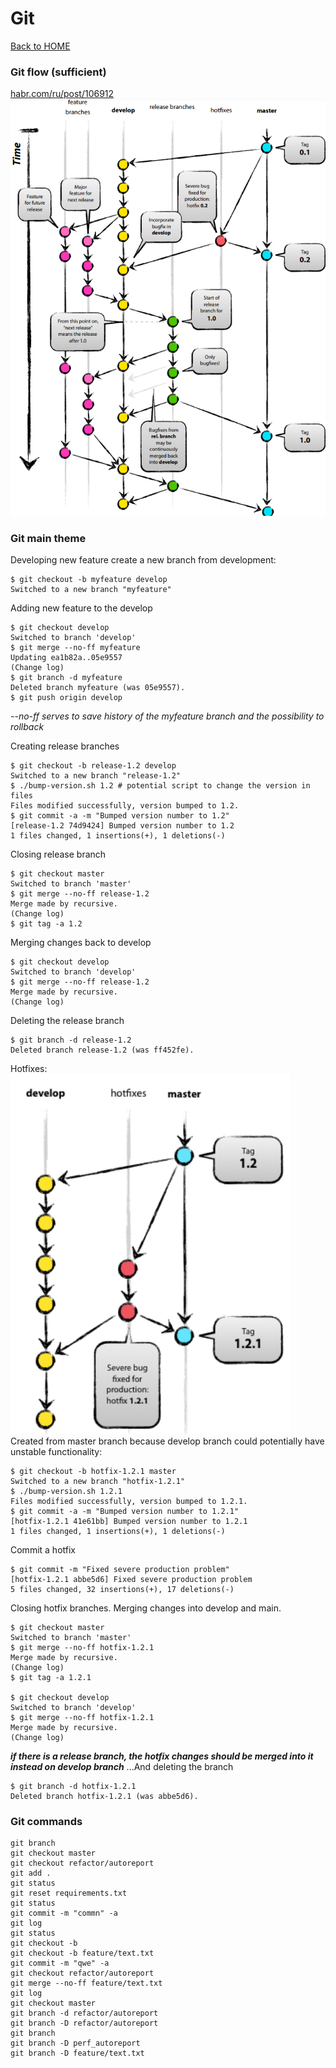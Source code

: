 # Git

[Back to HOME](https://prone19.github.io/)

### Git flow (sufficient)
[habr.com/ru/post/106912](https://habr.com/ru/post/106912/)
![img](img_19.png)

### Git main theme
Developing new feature create a new branch from development:
```
$ git checkout -b myfeature develop
Switched to a new branch "myfeature"
```
Adding new feature to the develop
```
$ git checkout develop
Switched to branch 'develop'
$ git merge --no-ff myfeature
Updating ea1b82a..05e9557
(Change log)
$ git branch -d myfeature
Deleted branch myfeature (was 05e9557).
$ git push origin develop
``` 
*--no-ff serves to save history of the myfeature branch and the possibility to rollback*

Creating release branches
```
$ git checkout -b release-1.2 develop
Switched to a new branch "release-1.2"
$ ./bump-version.sh 1.2 # potential script to change the version in files
Files modified successfully, version bumped to 1.2.
$ git commit -a -m "Bumped version number to 1.2"
[release-1.2 74d9424] Bumped version number to 1.2
1 files changed, 1 insertions(+), 1 deletions(-)
```
Closing release branch
```
$ git checkout master
Switched to branch 'master'
$ git merge --no-ff release-1.2
Merge made by recursive.
(Change log)
$ git tag -a 1.2
```
Merging changes back to develop
```
$ git checkout develop
Switched to branch 'develop'
$ git merge --no-ff release-1.2
Merge made by recursive.
(Change log)
```
Deleting the release branch
```
$ git branch -d release-1.2
Deleted branch release-1.2 (was ff452fe).
```
Hotfixes:
![img](images/img_18.png)
Created from master branch because develop branch could potentially have
unstable functionality:
```
$ git checkout -b hotfix-1.2.1 master
Switched to a new branch "hotfix-1.2.1"
$ ./bump-version.sh 1.2.1
Files modified successfully, version bumped to 1.2.1.
$ git commit -a -m "Bumped version number to 1.2.1"
[hotfix-1.2.1 41e61bb] Bumped version number to 1.2.1
1 files changed, 1 insertions(+), 1 deletions(-)
```
Commit a hotfix
```
$ git commit -m "Fixed severe production problem"
[hotfix-1.2.1 abbe5d6] Fixed severe production problem
5 files changed, 32 insertions(+), 17 deletions(-)
```
Closing hotfix branches. Merging changes into develop and main.
```
$ git checkout master
Switched to branch 'master'
$ git merge --no-ff hotfix-1.2.1
Merge made by recursive.
(Change log)
$ git tag -a 1.2.1

$ git checkout develop
Switched to branch 'develop'
$ git merge --no-ff hotfix-1.2.1
Merge made by recursive.
(Change log)
```
***if there is a release branch, the hotfix changes should be merged into it instead on develop branch***
...And deleting the branch
```
$ git branch -d hotfix-1.2.1
Deleted branch hotfix-1.2.1 (was abbe5d6).
```

### Git commands
```
git branch
git checkout master
git checkout refactor/autoreport
git add .
git status
git reset requirements.txt
git status
git commit -m "commn" -a
git log
git status
git checkout -b
git checkout -b feature/text.txt
git commit -m "qwe" -a
git checkout refactor/autoreport
git merge --no-ff feature/text.txt
git log
git checkout master
git branch -d refactor/autoreport
git branch -D refactor/autoreport
git branch
git branch -D perf_autoreport
git branch -D feature/text.txt
```